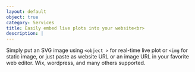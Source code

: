 ```yaml
---
layout: default
object: true
category: Services
title: Easily embed live plots into your website<br>
description: |
---
```

  Simply put an SVG image using `<object >` for real-time live plot or `<img` for static image, or just paste as website URL or an image URL in your favorite web editor. Wix, wordpress, and many others supported.
